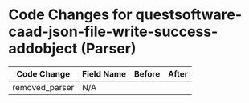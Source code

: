 # Code Changes for questsoftware-caad-json-file-write-success-addobject (Parser)

| Code Change | Field Name | Before | After |
|-------------|------------|--------|-------|
| removed_parser | N/A |  |  |